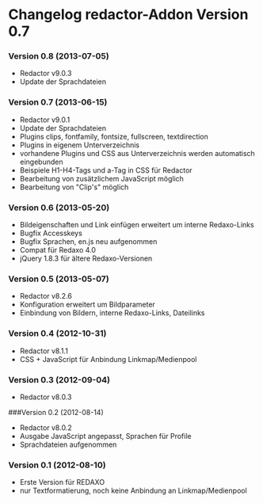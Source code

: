 Changelog redactor-Addon Version 0.7
====================================

### Version 0.8 (2013-07-05)

* Redactor v9.0.3
* Update der Sprachdateien

### Version 0.7 (2013-06-15)

* Redactor v9.0.1
* Update der Sprachdateien
* Plugins clips, fontfamily, fontsize, fullscreen, textdirection
* Plugins in eigenem Unterverzeichnis
* vorhandene Plugins und CSS aus Unterverzeichnis werden automatisch eingebunden
* Beispiele H1-H4-Tags und a-Tag in CSS für Redactor
* Bearbeitung von zusätzlichem JavaScript möglich
* Bearbeitung von "Clip's" möglich

### Version 0.6 (2013-05-20)

* Bildeigenschaften und Link einfügen erweitert um interne Redaxo-Links
* Bugfix Accesskeys
* Bugfix Sprachen, en.js neu aufgenommen
* Compat für Redaxo 4.0
* jQuery 1.8.3 für ältere Redaxo-Versionen

### Version 0.5 (2013-05-07)

* Redactor v8.2.6
* Konfiguration erweitert um Bildparameter
* Einbindung von Bildern, interne Redaxo-Links, Dateilinks
	
### Version 0.4 (2012-10-31)

* Redactor v8.1.1
* CSS + JavaScript für Anbindung Linkmap/Medienpool

### Version 0.3 (2012-09-04)

* Redactor v8.0.3

###Version 0.2 (2012-08-14)

* Redactor v8.0.2
* Ausgabe JavaScript angepasst, Sprachen für Profile
* Sprachdateien aufgenommen

### Version 0.1 (2012-08-10)

* Erste Version für REDAXO
* nur Textformatierung, noch keine Anbindung an Linkmap/Medienpool
